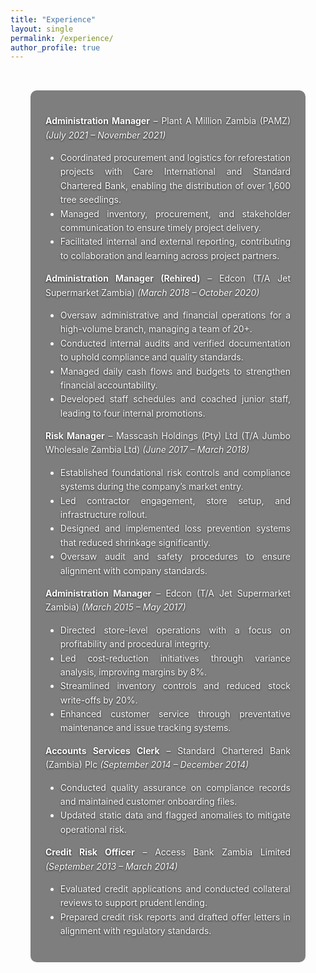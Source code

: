 ```yaml
---
title: "Experience"
layout: single
permalink: /experience/
author_profile: true
---
```


<div style="
  background-image: url('/assets/images/background_desk-bg.jpg');
  background-size: cover;
  background-position: center;
  padding: 2rem;
  border-radius: 10px;
  color: white;
  text-shadow: 0 1px 3px rgba(0,0,0,0.8);
">

<div style="text-align: justify; line-height: 1.6; background-color: rgba(0,0,0,0.5); padding: 1.5rem; border-radius: 10px;">

<strong>Administration Manager</strong> – Plant A Million Zambia (PAMZ) <em>(July 2021 – November 2021)</em>
<ul>
  <li>Coordinated procurement and logistics for reforestation projects with Care International and Standard Chartered Bank, enabling the distribution of over 1,600 tree seedlings.</li>
  <li>Managed inventory, procurement, and stakeholder communication to ensure timely project delivery.</li>
  <li>Facilitated internal and external reporting, contributing to collaboration and learning across project partners.</li>
</ul>

<strong>Administration Manager (Rehired)</strong> – Edcon (T/A Jet Supermarket Zambia) <em>(March 2018 – October 2020)</em>
<ul>
  <li>Oversaw administrative and financial operations for a high-volume branch, managing a team of 20+.</li>
  <li>Conducted internal audits and verified documentation to uphold compliance and quality standards.</li>
  <li>Managed daily cash flows and budgets to strengthen financial accountability.</li>
  <li>Developed staff schedules and coached junior staff, leading to four internal promotions.</li>
</ul>

<strong>Risk Manager</strong> – Masscash Holdings (Pty) Ltd (T/A Jumbo Wholesale Zambia Ltd) <em>(June 2017 – March 2018)</em>
<ul>
  <li>Established foundational risk controls and compliance systems during the company’s market entry.</li>
  <li>Led contractor engagement, store setup, and infrastructure rollout.</li>
  <li>Designed and implemented loss prevention systems that reduced shrinkage significantly.</li>
  <li>Oversaw audit and safety procedures to ensure alignment with company standards.</li>
</ul>

<strong>Administration Manager</strong> – Edcon (T/A Jet Supermarket Zambia) <em>(March 2015 – May 2017)</em>
<ul>
  <li>Directed store-level operations with a focus on profitability and procedural integrity.</li>
  <li>Led cost-reduction initiatives through variance analysis, improving margins by 8%.</li>
  <li>Streamlined inventory controls and reduced stock write-offs by 20%.</li>
  <li>Enhanced customer service through preventative maintenance and issue tracking systems.</li>
</ul>

<strong>Accounts Services Clerk</strong> – Standard Chartered Bank (Zambia) Plc <em>(September 2014 – December 2014)</em>
<ul>
  <li>Conducted quality assurance on compliance records and maintained customer onboarding files.</li>
  <li>Updated static data and flagged anomalies to mitigate operational risk.</li>
</ul>

<strong>Credit Risk Officer</strong> – Access Bank Zambia Limited <em>(September 2013 – March 2014)</em>
<ul>
  <li>Evaluated credit applications and conducted collateral reviews to support prudent lending.</li>
  <li>Prepared credit risk reports and drafted offer letters in alignment with regulatory standards.</li>
</ul>

</div>
</div>

